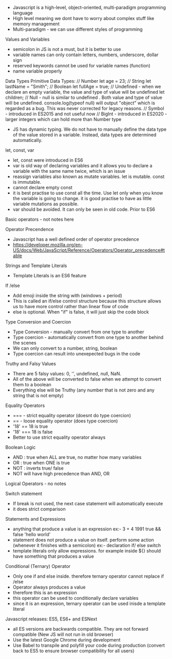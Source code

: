 - Javascript is a high-level, object-oriented, multi-paradigm programming language
- High level meaning we dont have to worry about complex stuff like memory management
- Multi-paradigm - we can use different styles of programming

Values and Variables
- semicolon in JS is not a must, but it is better to use
- variable names can only contain letters, numbers, underscore, dollar sign
- reserved keywords cannot be used for variable names (function)
- name variable properly

Data Types
Primitive Data Types:
// Number
let age = 23;
// String
let lastName = "Smith";
// Boolean
let fullAge = true;
// Undefined - when we declare an empty variable, the value and type of value will be undefined
let children;
// Null - null is similar to undefined . Both value and type of value will be undefined. console.log(typeof null) will output "object" which is regarded as a bug. This was never corrected for legacy reasons.
// Symbol - introduced in ES2015 and not useful now
// BigInt - introduced in ES2020 - larger integers which can hold more than Number type
- JS has dynamic typing. We do not have to manually define the data type of the value stored in a variable. Instead, data types are determined automatically.

let, const, var
- let, const were introduced in ES6
- var is old way of declaring variables and it allows you to declare a variable with the same name twice, which is an issue
- reassign variables also known as mutate variables. let is mutable. const is immutable.
- cannot declare empty const
- it is best practise to use const all the time. Use let only when you know the variable is going to change. it is good practise to have as little variable mutations as possible. 
- var should be avoided. It can only be seen in old code. Prior to ES6

Basic operators - not notes here

Operator Precendence
- Javascript has a well defined order of operator precedence
- https://developer.mozilla.org/en-US/docs/Web/JavaScript/Reference/Operators/Operator_precedence#table

Strings and Template Literals
- Template Literals is an ES6 feature

If /else
- Add emoji inside the string with (windows + period)
- This is called an if/else control structure because this structure allows us to have more control rather than linear flow of code
- else is optional. When "if" is false, it will just skip the code block

Type Conversion and Coercion
- Type Conversion - manually convert from one type to another
- Type coercion - automatically convert from one type to another behind the scenes
- We can only convert to a number, string, boolean
- Type coercion can result into unexepected bugs in the code

Truthy and Falsy Values
- There are 5 falsy values: 0, '', undefined, null, NaN.
- All of the above will be converted to false when we attempt to convert them to a boolean
- Everything else will be Truthy (any number that is not zero and any string that is not empty)

Equality Operators
- === - strict equality operator (doesnt do type coercion)
- == - loose equality operator (does type coercion)
- '18' == 18 is true
- '18' === 18 is false
- Better to use strict equality operator always

Boolean Logic
- AND : true when ALL are true, no matter how many variables
- OR : true when ONE is true
- NOT : inverts true/ false
- NOT will have high precedence than AND, OR

Logical Operators - no notes

Switch statement
- If break is not used, the next case statement will automatically execute
- it does strict comparison

Statements and Expressions
- anything that produce a value is an expression
ex:-
3 + 4
1991
true && false
'hello world'
- statement does not produce a value on itself. perform some action (whenever it finishes with a semicolon)
ex:-
declaration
if/ else
switch
- template literals only allow expressions. for example inside ${} should have something that produces a value

Conditional (Ternary) Operator
- Only one if and else inside. therefore ternary operator cannot replace if /else
- Operator always produces a value
- therefore this is an expression
- this operator can be used to conditionally declare variables
- since it is an expression, ternary operator can be used inisde a template literal

Javascript releases: ES5, ES6+ and ESNext
- all ES versions are backwards compatible. They are not forward compatible (New JS will not run in old browser)
- Use the latest Google Chrome during development
- Use Babel to transpile and polyfill your code during production (convert back to ES5 to ensure browser compatibility for all users)